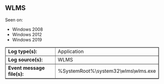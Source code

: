 ## WLMS

Seen on:
* Windows 2008
* Windows 2012
* Windows 2019

<table border="1" class="docutils">
  <tbody>
    <tr>
      <td><b>Log type(s):</b></td>
      <td>Application</td>
    </tr>
    <tr>
      <td><b>Log source(s):</b></td>
      <td>WLMS</td>
    </tr>
    <tr>
      <td><b>Event message file(s):</b></td>
      <td>%SystemRoot%\system32\wlms\wlms.exe</td>
    </tr>
  </tbody>
</table>

&nbsp;

